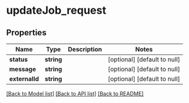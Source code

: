 # updateJob_request

## Properties
Name | Type | Description | Notes
------------ | ------------- | ------------- | -------------
**status** | **string** |  | [optional] [default to null]
**message** | **string** |  | [optional] [default to null]
**externalId** | **string** |  | [optional] [default to null]

[[Back to Model list]](../README.md#documentation-for-models) [[Back to API list]](../README.md#documentation-for-api-endpoints) [[Back to README]](../README.md)


